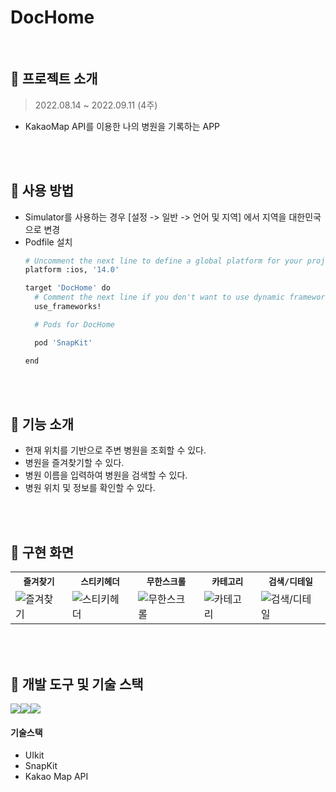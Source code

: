 # DocHome

<br/>

## 📌 프로젝트 소개
> 2022.08.14 ~ 2022.09.11 (4주)  <br/>
- KakaoMap API를 이용한 나의 병원을 기록하는 APP


<br/><br/>

## 📌 사용 방법
- Simulator를 사용하는 경우 [설정 -> 일반 -> 언어 및 지역] 에서 지역을 대한민국으로 변경
- Podfile 설치
	```bash  
	# Uncomment the next line to define a global platform for your project
	platform :ios, '14.0'
	
	target 'DocHome' do
	  # Comment the next line if you don't want to use dynamic frameworks
	  use_frameworks!
	
	  # Pods for DocHome
	
	  pod 'SnapKit'
	
	end
	```


<br/><br/>
## 📌 기능 소개
- 현재 위치를 기반으로 주변 병원을 조회할 수 있다.
- 병원을 즐겨찾기할 수 있다.
- 병원 이름을 입력하여 병원을 검색할 수 있다.
- 병원 위치 및 정보를 확인할 수 있다.



<br/><br/>

## 📌 구현 화면

<table align="center">
  <tr>
    <th><code>즐겨찾기</code></th>
    <th><code>스티키헤더</code></th>
    <th><code>무한스크롤</code></th>
    <th><code>카테고리</code></th>
    <th><code>검색/디테일</code></th>
  </tr>
  <tr>
    <td><img src="https://github.com/HANLeeeee/DocHome/assets/74815957/8fe01946-33fe-41e8-802d-2882d0e19045" alt="즐겨찾기">
    <td><img src="https://github.com/HANLeeeee/DocHome/assets/74815957/1ffd466d-034c-4452-af52-8a1ebffb6ecb" alt="스티키헤더">
    <td><img src="https://github.com/HANLeeeee/DocHome/assets/74815957/e675101c-d840-423a-93e9-512b4500f33f" alt="무한스크롤">
    <td><img src="https://github.com/HANLeeeee/DocHome/assets/74815957/b29440cb-d6eb-46f2-ae76-73aed9b50f0f" alt="카테고리">
    <td><img src="https://github.com/HANLeeeee/DocHome/assets/74815957/71cea017-f4de-40f3-9a8a-257b1cb1354a" alt="검색/디테일">
  </tr>
</table>



<br/><br/>

## 📌 개발 도구 및 기술 스택
<img src="https://img.shields.io/badge/swift-F05138?style=for-the-badge&logo=swift&logoColor=white"><img src="https://img.shields.io/badge/xcode-147EFB?style=for-the-badge&logo=xcode&logoColor=white"><img src="https://img.shields.io/badge/UIKit-2396F3?style=for-the-badge&logo=UIKit&logoColor=white">
#### 기술스택
- UIkit
- SnapKit
- Kakao Map API

<br/><br/>

